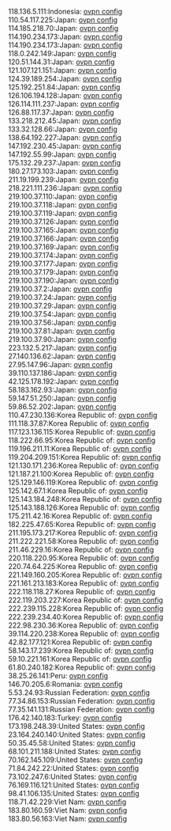 118.136.5.111:Indonesia: [ovpn config](vpn/118_136_5_111.ovpn)  
110.54.117.225:Japan: [ovpn config](vpn/110_54_117_225.ovpn)  
114.185.218.70:Japan: [ovpn config](vpn/114_185_218_70.ovpn)  
114.190.234.173:Japan: [ovpn config](vpn/114_190_234_173.ovpn)  
114.190.234.173:Japan: [ovpn config](vpn/114_190_234_173.ovpn)  
118.0.242.149:Japan: [ovpn config](vpn/118_0_242_149.ovpn)  
120.51.144.31:Japan: [ovpn config](vpn/120_51_144_31.ovpn)  
121.107.121.151:Japan: [ovpn config](vpn/121_107_121_151.ovpn)  
124.39.189.254:Japan: [ovpn config](vpn/124_39_189_254.ovpn)  
125.192.251.84:Japan: [ovpn config](vpn/125_192_251_84.ovpn)  
126.106.194.128:Japan: [ovpn config](vpn/126_106_194_128.ovpn)  
126.114.111.237:Japan: [ovpn config](vpn/126_114_111_237.ovpn)  
126.88.117.37:Japan: [ovpn config](vpn/126_88_117_37.ovpn)  
133.218.212.45:Japan: [ovpn config](vpn/133_218_212_45.ovpn)  
133.32.128.66:Japan: [ovpn config](vpn/133_32_128_66.ovpn)  
138.64.192.227:Japan: [ovpn config](vpn/138_64_192_227.ovpn)  
147.192.230.45:Japan: [ovpn config](vpn/147_192_230_45.ovpn)  
147.192.55.99:Japan: [ovpn config](vpn/147_192_55_99.ovpn)  
175.132.29.237:Japan: [ovpn config](vpn/175_132_29_237.ovpn)  
180.27.173.103:Japan: [ovpn config](vpn/180_27_173_103.ovpn)  
211.19.199.239:Japan: [ovpn config](vpn/211_19_199_239.ovpn)  
218.221.111.236:Japan: [ovpn config](vpn/218_221_111_236.ovpn)  
219.100.37.110:Japan: [ovpn config](vpn/219_100_37_110.ovpn)  
219.100.37.118:Japan: [ovpn config](vpn/219_100_37_118.ovpn)  
219.100.37.119:Japan: [ovpn config](vpn/219_100_37_119.ovpn)  
219.100.37.126:Japan: [ovpn config](vpn/219_100_37_126.ovpn)  
219.100.37.165:Japan: [ovpn config](vpn/219_100_37_165.ovpn)  
219.100.37.166:Japan: [ovpn config](vpn/219_100_37_166.ovpn)  
219.100.37.169:Japan: [ovpn config](vpn/219_100_37_169.ovpn)  
219.100.37.174:Japan: [ovpn config](vpn/219_100_37_174.ovpn)  
219.100.37.177:Japan: [ovpn config](vpn/219_100_37_177.ovpn)  
219.100.37.179:Japan: [ovpn config](vpn/219_100_37_179.ovpn)  
219.100.37.190:Japan: [ovpn config](vpn/219_100_37_190.ovpn)  
219.100.37.2:Japan: [ovpn config](vpn/219_100_37_2.ovpn)  
219.100.37.24:Japan: [ovpn config](vpn/219_100_37_24.ovpn)  
219.100.37.29:Japan: [ovpn config](vpn/219_100_37_29.ovpn)  
219.100.37.54:Japan: [ovpn config](vpn/219_100_37_54.ovpn)  
219.100.37.56:Japan: [ovpn config](vpn/219_100_37_56.ovpn)  
219.100.37.81:Japan: [ovpn config](vpn/219_100_37_81.ovpn)  
219.100.37.90:Japan: [ovpn config](vpn/219_100_37_90.ovpn)  
223.132.5.217:Japan: [ovpn config](vpn/223_132_5_217.ovpn)  
27.140.136.62:Japan: [ovpn config](vpn/27_140_136_62.ovpn)  
27.95.147.96:Japan: [ovpn config](vpn/27_95_147_96.ovpn)  
39.110.137.186:Japan: [ovpn config](vpn/39_110_137_186.ovpn)  
42.125.178.192:Japan: [ovpn config](vpn/42_125_178_192.ovpn)  
58.183.162.93:Japan: [ovpn config](vpn/58_183_162_93.ovpn)  
59.147.51.250:Japan: [ovpn config](vpn/59_147_51_250.ovpn)  
59.86.52.202:Japan: [ovpn config](vpn/59_86_52_202.ovpn)  
110.47.230.136:Korea Republic of: [ovpn config](vpn/110_47_230_136.ovpn)  
111.118.37.87:Korea Republic of: [ovpn config](vpn/111_118_37_87.ovpn)  
117.123.136.115:Korea Republic of: [ovpn config](vpn/117_123_136_115.ovpn)  
118.222.66.95:Korea Republic of: [ovpn config](vpn/118_222_66_95.ovpn)  
119.196.211.11:Korea Republic of: [ovpn config](vpn/119_196_211_11.ovpn)  
119.204.209.151:Korea Republic of: [ovpn config](vpn/119_204_209_151.ovpn)  
121.130.171.236:Korea Republic of: [ovpn config](vpn/121_130_171_236.ovpn)  
121.187.21.100:Korea Republic of: [ovpn config](vpn/121_187_21_100.ovpn)  
125.129.146.119:Korea Republic of: [ovpn config](vpn/125_129_146_119.ovpn)  
125.142.67.1:Korea Republic of: [ovpn config](vpn/125_142_67_1.ovpn)  
125.143.184.248:Korea Republic of: [ovpn config](vpn/125_143_184_248.ovpn)  
125.143.188.126:Korea Republic of: [ovpn config](vpn/125_143_188_126.ovpn)  
175.211.42.16:Korea Republic of: [ovpn config](vpn/175_211_42_16.ovpn)  
182.225.47.65:Korea Republic of: [ovpn config](vpn/182_225_47_65.ovpn)  
211.195.173.217:Korea Republic of: [ovpn config](vpn/211_195_173_217.ovpn)  
211.222.221.58:Korea Republic of: [ovpn config](vpn/211_222_221_58.ovpn)  
211.46.229.16:Korea Republic of: [ovpn config](vpn/211_46_229_16.ovpn)  
220.118.220.95:Korea Republic of: [ovpn config](vpn/220_118_220_95.ovpn)  
220.74.64.225:Korea Republic of: [ovpn config](vpn/220_74_64_225.ovpn)  
221.149.160.205:Korea Republic of: [ovpn config](vpn/221_149_160_205.ovpn)  
221.161.213.183:Korea Republic of: [ovpn config](vpn/221_161_213_183.ovpn)  
222.118.118.27:Korea Republic of: [ovpn config](vpn/222_118_118_27.ovpn)  
222.119.203.227:Korea Republic of: [ovpn config](vpn/222_119_203_227.ovpn)  
222.239.115.228:Korea Republic of: [ovpn config](vpn/222_239_115_228.ovpn)  
222.239.234.40:Korea Republic of: [ovpn config](vpn/222_239_234_40.ovpn)  
222.98.230.36:Korea Republic of: [ovpn config](vpn/222_98_230_36.ovpn)  
39.114.220.238:Korea Republic of: [ovpn config](vpn/39_114_220_238.ovpn)  
42.82.177.121:Korea Republic of: [ovpn config](vpn/42_82_177_121.ovpn)  
58.143.17.239:Korea Republic of: [ovpn config](vpn/58_143_17_239.ovpn)  
59.10.221.161:Korea Republic of: [ovpn config](vpn/59_10_221_161.ovpn)  
61.80.240.182:Korea Republic of: [ovpn config](vpn/61_80_240_182.ovpn)  
38.25.26.141:Peru: [ovpn config](vpn/38_25_26_141.ovpn)  
146.70.205.6:Romania: [ovpn config](vpn/146_70_205_6.ovpn)  
5.53.24.93:Russian Federation: [ovpn config](vpn/5_53_24_93.ovpn)  
77.34.86.153:Russian Federation: [ovpn config](vpn/77_34_86_153.ovpn)  
77.35.141.131:Russian Federation: [ovpn config](vpn/77_35_141_131.ovpn)  
176.42.140.183:Turkey: [ovpn config](vpn/176_42_140_183.ovpn)  
173.198.248.39:United States: [ovpn config](vpn/173_198_248_39.ovpn)  
23.164.240.140:United States: [ovpn config](vpn/23_164_240_140.ovpn)  
50.35.45.58:United States: [ovpn config](vpn/50_35_45_58.ovpn)  
68.101.211.188:United States: [ovpn config](vpn/68_101_211_188.ovpn)  
70.162.145.109:United States: [ovpn config](vpn/70_162_145_109.ovpn)  
71.84.242.22:United States: [ovpn config](vpn/71_84_242_22.ovpn)  
73.102.247.6:United States: [ovpn config](vpn/73_102_247_6.ovpn)  
76.169.116.121:United States: [ovpn config](vpn/76_169_116_121.ovpn)  
98.41.106.135:United States: [ovpn config](vpn/98_41_106_135.ovpn)  
118.71.42.229:Viet Nam: [ovpn config](vpn/118_71_42_229.ovpn)  
183.80.160.59:Viet Nam: [ovpn config](vpn/183_80_160_59.ovpn)  
183.80.56.163:Viet Nam: [ovpn config](vpn/183_80_56_163.ovpn)  
